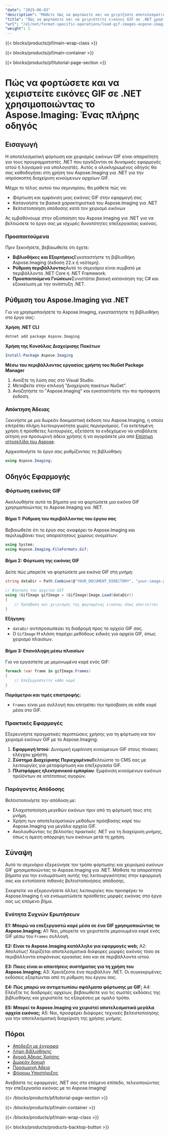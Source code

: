 ```yaml
---
"date": "2025-06-03"
"description": "Μάθετε πώς να φορτώνετε και να χειρίζεστε αποτελεσματικά εικόνες GIF στις εφαρμογές .NET χρησιμοποιώντας το Aspose.Imaging. Αυτός ο ολοκληρωμένος οδηγός καλύπτει την εγκατάσταση, παραδείγματα κώδικα και συμβουλές απόδοσης."
"title": "Πώς να φορτώσετε και να χειριστείτε εικόνες GIF σε .NET χρησιμοποιώντας το Aspose.Imaging® Ένας πλήρης οδηγός"
"url": "/el/net/format-specific-operations/load-gif-images-aspose-imaging-net-tutorial/"
"weight": 1
---
```


{{< blocks/products/pf/main-wrap-class >}}

{{< blocks/products/pf/main-container >}}

{{< blocks/products/pf/tutorial-page-section >}}
# Πώς να φορτώσετε και να χειριστείτε εικόνες GIF σε .NET χρησιμοποιώντας το Aspose.Imaging: Ένας πλήρης οδηγός

## Εισαγωγή

Η αποτελεσματική φόρτωση και χειρισμός εικόνων GIF είναι απαραίτητη για τους προγραμματιστές .NET που εργάζονται σε δυναμικές εφαρμογές ιστού ή λογισμικό για υπολογιστές. Αυτός ο ολοκληρωμένος οδηγός θα σας καθοδηγήσει στη χρήση του Aspose.Imaging για .NET για την απρόσκοπτη διαχείριση κινούμενων αρχείων GIF.

Μέχρι το τέλος αυτού του σεμιναρίου, θα μάθετε πώς να:
- Φόρτωση και εμφάνιση μιας εικόνας GIF στην εφαρμογή σας
- Κατανοήστε τα βασικά χαρακτηριστικά του Aspose.Imaging για .NET
- Βελτιστοποίηση απόδοσης κατά τον χειρισμό εικόνων

Ας εμβαθύνουμε στην αξιοποίηση του Aspose.Imaging για .NET για να βελτιώσετε το έργο σας με ισχυρές δυνατότητες επεξεργασίας εικόνας.

### Προαπαιτούμενα

Πριν ξεκινήσετε, βεβαιωθείτε ότι έχετε:
- **Βιβλιοθήκες και Εξαρτήσεις**Εγκαταστήστε τη βιβλιοθήκη Aspose.Imaging (έκδοση 22.x ή νεότερη).
- **Ρύθμιση περιβάλλοντος**Αυτό το σεμινάριο είναι συμβατό με περιβάλλοντα .NET Core ή .NET Framework.
- **Προαπαιτούμενα Γνώσεων**Συνιστάται βασική κατανόηση της C# και εξοικείωση με την ανάπτυξη .NET.

## Ρύθμιση του Aspose.Imaging για .NET

Για να χρησιμοποιήσετε το Aspose.Imaging, εγκαταστήστε τη βιβλιοθήκη στο έργο σας:

**Χρήση .NET CLI**

```bash
dotnet add package Aspose.Imaging
```

**Χρήση της Κονσόλας Διαχείρισης Πακέτων**

```powershell
Install-Package Aspose.Imaging
```

**Μέσω του περιβάλλοντος εργασίας χρήστη του NuGet Package Manager**

1. Ανοίξτε τη λύση σας στο Visual Studio.
2. Μεταβείτε στην επιλογή "Διαχείριση πακέτων NuGet".
3. Αναζητήστε το "Aspose.Imaging" και εγκαταστήστε την πιο πρόσφατη έκδοση.

### Απόκτηση Άδειας

Ξεκινήστε με μια δωρεάν δοκιμαστική έκδοση του Aspose.Imaging, η οποία επιτρέπει πλήρη λειτουργικότητα χωρίς περιορισμούς. Για εκτεταμένη χρήση ή πρόσθετες λειτουργίες, εξετάστε το ενδεχόμενο να υποβάλετε αίτηση για προσωρινή άδεια χρήσης ή να αγοράσετε μία από [Επίσημη ιστοσελίδα του Aspose](https://purchase.aspose.com/buy).

Αρχικοποιήστε το έργο σας ρυθμίζοντας τη βιβλιοθήκη:

```csharp
using Aspose.Imaging;
```

## Οδηγός Εφαρμογής

### Φόρτωση εικόνας GIF

Ακολουθήστε αυτά τα βήματα για να φορτώσετε μια εικόνα GIF χρησιμοποιώντας το Aspose.Imaging για .NET.

#### Βήμα 1: Ρύθμιση του περιβάλλοντος του έργου σας

Βεβαιωθείτε ότι το έργο σας αναφέρει το Aspose.Imaging και περιλαμβάνει τους απαραίτητους χώρους ονομάτων:

```csharp
using System;
using Aspose.Imaging.FileFormats.Gif;
```

#### Βήμα 2: Φόρτωση της εικόνας GIF

Δείτε πώς μπορείτε να φορτώσετε μια εικόνα GIF στη μνήμη:

```csharp
string dataDir = Path.Combine(@"YOUR_DOCUMENT_DIRECTORY", "your-image.gif");

// Φόρτωση του αρχείου GIF
using (GifImage gifImage = (GifImage)Image.Load(dataDir))
{
    // Πρόσβαση και χειρισμός της φορτωμένης εικόνας όπως απαιτείται
}
```

**Εξήγηση:**
- `dataDir` αντιπροσωπεύει τη διαδρομή προς το αρχείο GIF σας.
- Ο `GifImage` Η κλάση παρέχει μεθόδους ειδικές για αρχεία GIF, όπως χειρισμό πλαισίων.

#### Βήμα 3: Επανάληψη μέσω πλαισίων

Για να εργαστείτε με μεμονωμένα καρέ ενός GIF:

```csharp
foreach (var frame in gifImage.Frames)
{
    // Επεξεργαστείτε κάθε καρέ
}
```

**Παράμετροι και τιμές επιστροφής:**
- `Frames` είναι μια συλλογή που επιτρέπει την πρόσβαση σε κάθε καρέ μέσα στο GIF.

### Πρακτικές Εφαρμογές

Εξερευνήστε πραγματικές περιπτώσεις χρήσης για τη φόρτωση και τον χειρισμό εικόνων GIF με το Aspose.Imaging:
1. **Εφαρμογή Ιστού**: Δυναμική εμφάνιση κινούμενων GIF στους πίνακες ελέγχου χρήστη.
2. **Σύστημα Διαχείρισης Περιεχομένου**Βελτιώστε το CMS σας με λειτουργίες για μεταφόρτωση και επεξεργασία GIF.
3. **Πλατφόρμες ηλεκτρονικού εμπορίου**: Εμφάνιση κινούμενων εικόνων προϊόντων σε ιστότοπους αγορών.

### Παράγοντες Απόδοσης

Βελτιστοποιήστε την απόδοση με:
- Ελαχιστοποίηση μεγεθών εικόνων πριν από τη φόρτωσή τους στη μνήμη.
- Χρήση των αποτελεσματικών μεθόδων πρόσβασης καρέ του Aspose.Imaging για μεγάλα αρχεία GIF.
- Ακολουθώντας τις βέλτιστες πρακτικές .NET για τη διαχείριση μνήμης, όπως η άμεση απόρριψη των εικόνων μετά τη χρήση.

## Σύναψη

Αυτό το σεμινάριο εξερεύνησε τον τρόπο φόρτωσης και χειρισμού εικόνων GIF χρησιμοποιώντας το Aspose.Imaging για .NET. Μάθατε τα απαραίτητα βήματα για την ενσωμάτωση αυτής της λειτουργικότητας στην εφαρμογή σας και εντοπίσατε πιθανές βελτιστοποιήσεις απόδοσης.

Σκεφτείτε να εξερευνήσετε άλλες λειτουργίες που προσφέρει το Aspose.Imaging ή να ενσωματώσετε πρόσθετες μορφές εικόνας στα έργα σας ως επόμενο βήμα.

### Ενότητα Συχνών Ερωτήσεων

**Ε1: Μπορώ να επεξεργαστώ καρέ μέσα σε ένα GIF χρησιμοποιώντας το Aspose.Imaging;**
A1: Ναι, μπορείτε να χειριστείτε μεμονωμένα καρέ ενός GIF μέσω του `Frames` συλλογή.

**Ε2: Είναι το Aspose.Imaging κατάλληλο για εφαρμογές web;**
A2: Απολύτως! Χειρίζεται αποτελεσματικά διάφορες μορφές εικόνας τόσο σε περιβάλλοντα επιφάνειας εργασίας όσο και σε περιβάλλοντα ιστού.

**Ε3: Ποιες είναι οι απαιτήσεις συστήματος για τη χρήση του Aspose.Imaging;**
A3: Χρειάζεστε ένα περιβάλλον .NET. Οι συγκεκριμένες εκδόσεις εξαρτώνται από τη ρύθμιση του έργου σας.

**Ε4: Πώς μπορώ να αντιμετωπίσω σφάλματα φόρτωσης με GIF;**
A4: Ελέγξτε τις διαδρομές αρχείων, βεβαιωθείτε για τις σωστές εκδόσεις της βιβλιοθήκης και χειριστείτε τις εξαιρέσεις με ομαλό τρόπο.

**Ε5: Μπορεί το Aspose.Imaging να χειριστεί αποτελεσματικά μεγάλα αρχεία εικόνας;**
A5: Ναι, προσφέρει διάφορες τεχνικές βελτιστοποίησης για την αποτελεσματική διαχείριση της χρήσης μνήμης.

## Πόροι
- [Απόδειξη με έγγραφα](https://reference.aspose.com/imaging/net/)
- [Λήψη βιβλιοθήκης](https://releases.aspose.com/imaging/net/)
- [Αγορά Άδειας Χρήσης](https://purchase.aspose.com/buy)
- [Δωρεάν δοκιμή](https://releases.aspose.com/imaging/net/)
- [Προσωρινή Άδεια](https://purchase.aspose.com/temporary-license/)
- [Φόρουμ Υποστήριξης](https://forum.aspose.com/c/imaging/10)

Ανεβάστε τις εφαρμογές .NET σας στο επόμενο επίπεδο, τελειοποιώντας την επεξεργασία εικόνας με το Aspose.Imaging!

{{< /blocks/products/pf/tutorial-page-section >}}

{{< /blocks/products/pf/main-container >}}

{{< /blocks/products/pf/main-wrap-class >}}

{{< blocks/products/products-backtop-button >}}